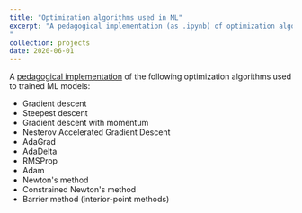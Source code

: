 ```yaml
---
title: "Optimization algorithms used in ML"
excerpt: "A pedagogical implementation (as .ipynb) of optimization algorithms used to trained ML models. 
"
collection: projects
date: 2020-06-01
---
```



A [pedagogical implementation](https://github.com/edgarsmdn/OptML) of the following optimization algorithms used to trained ML models:
* Gradient descent
* Steepest descent
* Gradient descent with momentum
* Nesterov Accelerated Gradient Descent
* AdaGrad
* AdaDelta
* RMSProp
* Adam
* Newton's method
* Constrained Newton's method
* Barrier method (interior-point methods)
